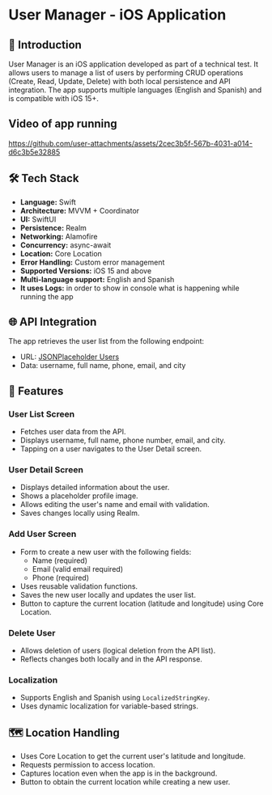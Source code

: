# User Manager - iOS Application

## 📱 Introduction
User Manager is an iOS application developed as part of a technical test. It allows users to manage a list of users by performing CRUD operations (Create, Read, Update, Delete) with both local persistence and API integration. The app supports multiple languages (English and Spanish) and is compatible with iOS 15+.

## Video of app running


https://github.com/user-attachments/assets/2cec3b5f-567b-4031-a014-d6c3b5e32885


## 🛠️ Tech Stack
- **Language:** Swift
- **Architecture:** MVVM + Coordinator
- **UI:** SwiftUI
- **Persistence:** Realm
- **Networking:** Alamofire
- **Concurrency:** async-await
- **Location:** Core Location
- **Error Handling:** Custom error management
- **Supported Versions:** iOS 15 and above
- **Multi-language support:** English and Spanish
- **It uses Logs:** in order to show in console what is happening while running the app

## 🌐 API Integration
The app retrieves the user list from the following endpoint:
- URL: [JSONPlaceholder Users](https://jsonplaceholder.typicode.com/users)
- Data: username, full name, phone, email, and city

## 🚀 Features
### User List Screen
- Fetches user data from the API.
- Displays username, full name, phone number, email, and city.
- Tapping on a user navigates to the User Detail screen.

### User Detail Screen
- Displays detailed information about the user.
- Shows a placeholder profile image.
- Allows editing the user's name and email with validation.
- Saves changes locally using Realm.

### Add User Screen
- Form to create a new user with the following fields:
  - Name (required)
  - Email (valid email required)
  - Phone (required)
- Uses reusable validation functions.
- Saves the new user locally and updates the user list.
- Button to capture the current location (latitude and longitude) using Core Location.

### Delete User
- Allows deletion of users (logical deletion from the API list).
- Reflects changes both locally and in the API response.

### Localization
- Supports English and Spanish using `LocalizedStringKey`.
- Uses dynamic localization for variable-based strings.

## 🗺️ Location Handling
- Uses Core Location to get the current user's latitude and longitude.
- Requests permission to access location.
- Captures location even when the app is in the background.
- Button to obtain the current location while creating a new user.

